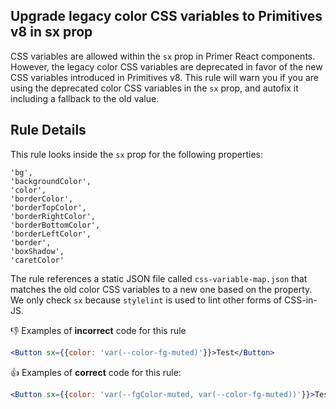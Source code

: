 ## Upgrade legacy color CSS variables to Primitives v8 in sx prop

CSS variables are allowed within the `sx` prop in Primer React components. However, the legacy color CSS variables are deprecated in favor of the new CSS variables introduced in Primitives v8. This rule will warn you if you are using the deprecated color CSS variables in the `sx` prop, and autofix it including a fallback to the old value.

## Rule Details

This rule looks inside the `sx` prop for the following properties:

```
'bg',
'backgroundColor',
'color',
'borderColor',
'borderTopColor',
'borderRightColor',
'borderBottomColor',
'borderLeftColor',
'border',
'boxShadow',
'caretColor'
```

The rule references a static JSON file called `css-variable-map.json` that matches the old color CSS variables to a new one based on the property. We only check `sx` because `stylelint` is used to lint other forms of CSS-in-JS.

👎 Examples of **incorrect** code for this rule

```jsx
<Button sx={{color: 'var(--color-fg-muted)'}}>Test</Button>
```

👍 Examples of **correct** code for this rule:

```jsx
<Button sx={{color: 'var(--fgColor-muted, var(--color-fg-muted))'}}>Test</Button>
```
